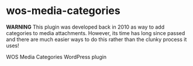 # wos-media-categories

**WARNING** This plugin was developed back in 2010 as way to add categories to media attachments. However, its time has long since passed and there are much easier ways to do this rather than the clunky process it uses!

WOS Media Categories WordPress plugin
